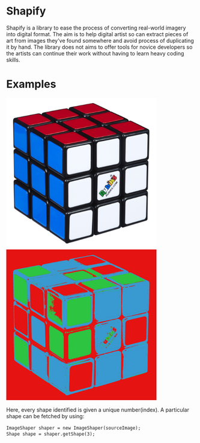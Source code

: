 # Shapify
Shapify is a library to ease the process of converting real-world imagery into digital format. The aim is to help digital artist so can extract pieces of art from images they've found somewhere and avoid process of duplicating it by hand.
The library does not aims to offer tools for novice developers so the artists can continue their work without having to learn heavy coding skills.

# Examples


<img src="https://github.com/svr8/Shapify/blob/master/images/image.jpeg" alt="drawing" width="400" height="400"/> <img src="https://github.com/svr8/Shapify/blob/master/images/shapified.jpeg" alt="drawing" width="400" height="400"/>

Here, every shape identified is given a unique number(index). 
A particular shape can be fetched by using:
```
ImageShaper shaper = new ImageShaper(sourceImage);
Shape shape = shaper.getShape(3);
```
